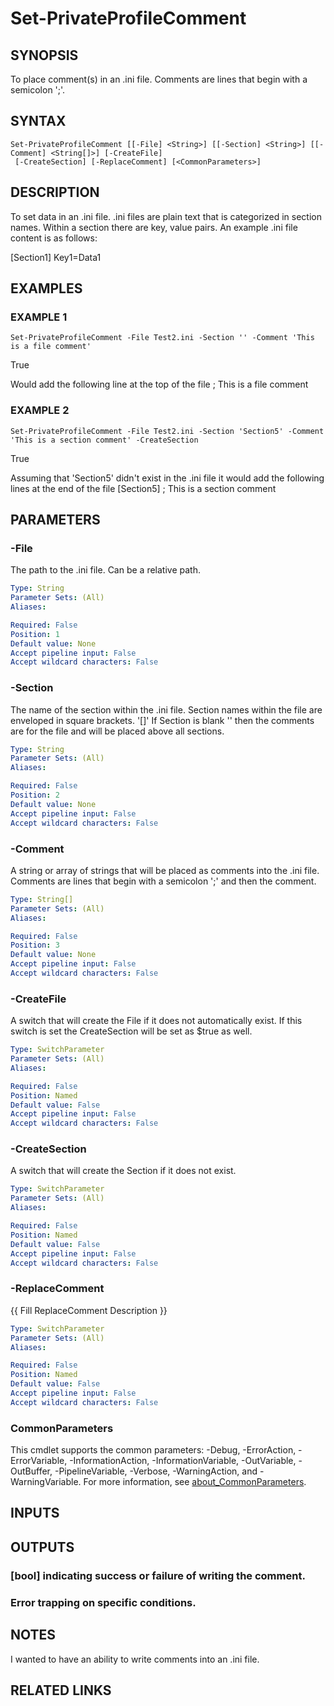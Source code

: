 ﻿---
external help file: PoshFunctions-help.xml
Module Name: poshfunctions
online version:
schema: 2.0.0
---

# Set-PrivateProfileComment

## SYNOPSIS
To place comment(s) in an .ini file.
Comments are lines that begin with a semicolon ';'.

## SYNTAX

```
Set-PrivateProfileComment [[-File] <String>] [[-Section] <String>] [[-Comment] <String[]>] [-CreateFile]
 [-CreateSection] [-ReplaceComment] [<CommonParameters>]
```

## DESCRIPTION
To set data in an .ini file.
.ini files are plain text that is categorized
in section names.
Within a section there are key, value pairs.
An example .ini
file content is as follows:

\[Section1\]
Key1=Data1

## EXAMPLES

### EXAMPLE 1
```
Set-PrivateProfileComment -File Test2.ini -Section '' -Comment 'This is a file comment'
```

True

Would add the following line at the top of the file
; This is a file comment

### EXAMPLE 2
```
Set-PrivateProfileComment -File Test2.ini -Section 'Section5' -Comment 'This is a section comment' -CreateSection
```

True

Assuming that 'Section5' didn't exist in the .ini file it would add the following lines at the end of the file
\[Section5\]
; This is a section comment

## PARAMETERS

### -File
The path to the .ini file.
Can be a relative path.

```yaml
Type: String
Parameter Sets: (All)
Aliases:

Required: False
Position: 1
Default value: None
Accept pipeline input: False
Accept wildcard characters: False
```

### -Section
The name of the section within the .ini file.
Section names within the file
are enveloped in square brackets.
'\[\]'
If Section is blank '' then the comments are for the file and will be placed
above all sections.

```yaml
Type: String
Parameter Sets: (All)
Aliases:

Required: False
Position: 2
Default value: None
Accept pipeline input: False
Accept wildcard characters: False
```

### -Comment
A string or array of strings that will be placed as comments into the .ini
file.
Comments are lines that begin with a semicolon ';' and then the comment.

```yaml
Type: String[]
Parameter Sets: (All)
Aliases:

Required: False
Position: 3
Default value: None
Accept pipeline input: False
Accept wildcard characters: False
```

### -CreateFile
A switch that will create the File if it does not automatically exist.
If
this switch is set the CreateSection will be set as $true as well.

```yaml
Type: SwitchParameter
Parameter Sets: (All)
Aliases:

Required: False
Position: Named
Default value: False
Accept pipeline input: False
Accept wildcard characters: False
```

### -CreateSection
A switch that will create the Section if it does not exist.

```yaml
Type: SwitchParameter
Parameter Sets: (All)
Aliases:

Required: False
Position: Named
Default value: False
Accept pipeline input: False
Accept wildcard characters: False
```

### -ReplaceComment
{{ Fill ReplaceComment Description }}

```yaml
Type: SwitchParameter
Parameter Sets: (All)
Aliases:

Required: False
Position: Named
Default value: False
Accept pipeline input: False
Accept wildcard characters: False
```

### CommonParameters
This cmdlet supports the common parameters: -Debug, -ErrorAction, -ErrorVariable, -InformationAction, -InformationVariable, -OutVariable, -OutBuffer, -PipelineVariable, -Verbose, -WarningAction, and -WarningVariable. For more information, see [about_CommonParameters](http://go.microsoft.com/fwlink/?LinkID=113216).

## INPUTS

## OUTPUTS

### [bool] indicating success or failure of writing the comment.
### Error trapping on specific conditions.
## NOTES
I wanted to have an ability to write comments into an .ini file.

## RELATED LINKS

